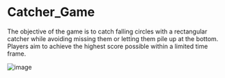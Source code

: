 # Catcher_Game
The objective of the game is to catch falling circles with a rectangular catcher while avoiding missing them or letting them pile up at the bottom. Players aim to achieve the highest score possible within a limited time frame.

![image](https://github.com/JamesVST/Catcher_Game/assets/119830538/6ce28acf-db92-4fe6-b237-97b7182d0f3a)
